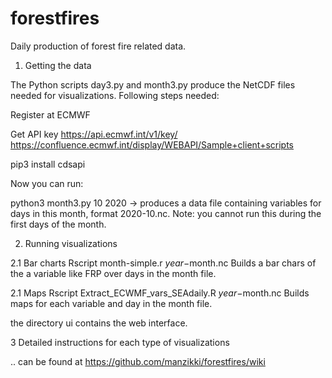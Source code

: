 # forestfires
Daily production of forest fire related data.

1. Getting the data 

The Python scripts day3.py and month3.py produce the NetCDF files needed for visualizations. Following steps needed:

Register at ECMWF

Get API key https://api.ecmwf.int/v1/key/
https://confluence.ecmwf.int/display/WEBAPI/Sample+client+scripts

pip3 install cdsapi

Now you can run:

python3 month3.py 10 2020
-> produces a data file containing variables for days in this month, format 2020-10.nc. 
Note: you cannot run this during the first days of the month.


2. Running visualizations

2.1 Bar charts
Rscript month-simple.r $year-$month.nc
Builds a bar chars of the a variable like FRP over days in the month file.

2.1 Maps
Rscript  Extract_ECWMF_vars_SEAdaily.R $year-$month.nc
Builds maps for each variable and day in the month file.

the directory ui contains the web interface.

3 Detailed instructions for each type of visualizations

.. can be found at https://github.com/manzikki/forestfires/wiki

